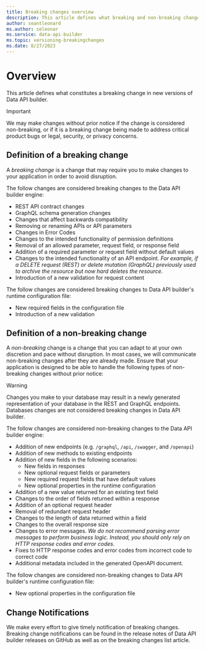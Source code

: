 ```yaml
---
title: Breaking changes overview
description: This article defines what breaking and non-breaking changes are in Data API builder. 
author: seantleonard 
ms.author: seleonar 
ms.service: data-api-builder 
ms.topic: versioning-breakingchanges
ms.date: 8/27/2023 
---
```



# Overview

This article defines what constitutes a breaking change in new versions of Data API builder. 

> [!IMPORTANT]
> We may make changes without prior notice if the change is considered non-breaking, or if it is a breaking change being made to address critical product bugs or legal, security, or privacy concerns.

## Definition of a breaking change

A *breaking change* is a change that may require you to make changes to your application in order to avoid disruption. 

The follow changes are considered breaking changes to the Data API builder engine:

- REST API contract changes
- GraphQL schema generation changes
- Changes that affect backwards compatibility 
- Removing or renaming APIs or API parameters
- Changes in Error Codes
- Changes to the intended functionality of permission definitions
- Removal of an allowed parameter, request field, or response field
- Addition of a required parameter or request field without default values
- Changes to the intended functionality of an API endpoint. _For example, if a DELETE request (REST) or delete mutation (GraphQL) previously used to archive the resource but now hard deletes the resource._
- Introduction of a new validation for request content

The follow changes are considered breaking changes to Data API builder's runtime configuration file:

- New required fields in the configuration file
- Introduction of a new validation

## Definition of a non-breaking change

A *non-breaking* change is a change that you can adapt to at your own discretion and pace without disruption. In most cases, we will communicate non-breaking changes after they are already made. Ensure that your application is designed to be able to handle the following types of non-breaking changes without prior notice:

> [!WARNING] 
> Changes you make to your database may result in a newly generated representation of your database in the REST and GraphQL endpoints. Databases changes are not considered breaking changes in Data API builder.

The follow changes are considered non-breaking changes to the Data API builder engine:

- Addition of new endpoints (e.g. `/graphql`, `/api`, `/swagger`, and `/openapi`)
- Addition of new methods to existing endpoints
- Addition of new fields in the following scenarios:
  - New fields in responses
  - New optional request fields or parameters
  - New required request fields that have default values
  - New optional properties in the runtime configuration
- Addition of a new value returned for an existing text field
- Changes to the order of fields returned within a response
- Addition of an optional request header
- Removal of redundant request header
- Changes to the length of data returned within a field
- Changes to the overall response size
- Changes to error messages. _We do not recommend parsing error messages to perform business logic. Instead, you should only rely on HTTP response codes and error codes._
- Fixes to HTTP response codes and error codes from incorrect code to correct code
- Additional metadata included in the generated OpenAPI document.

The follow changes are considered non-breaking changes to Data API builder's runtime configuration file:
 
- New optional properties in the configuration file

## Change Notifications

We make every effort to give timely notification of breaking changes. Breaking change notifications can be found in the release notes of Data API builder releases on GitHub as well as on the breaking changes list article.
